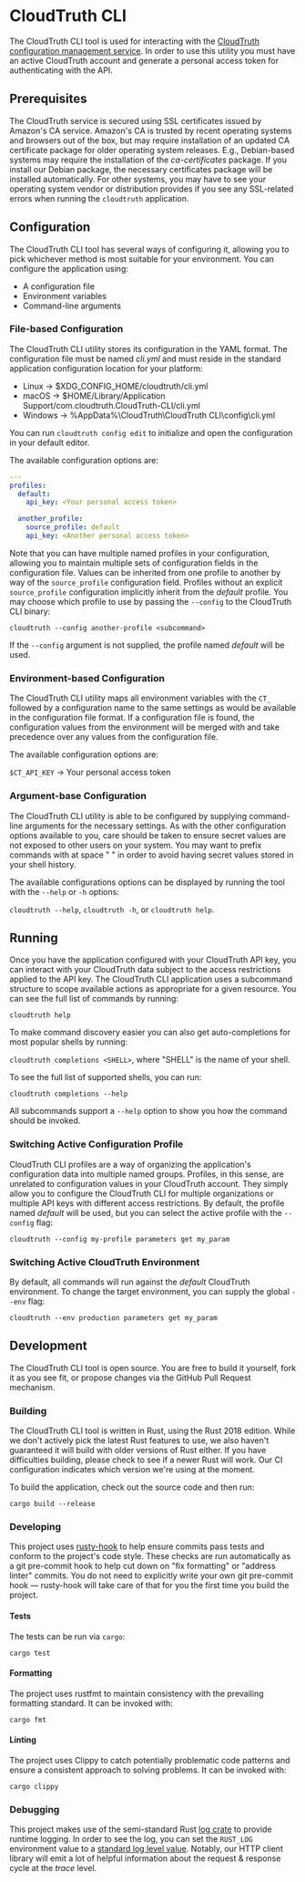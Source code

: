 CloudTruth CLI
==============

The CloudTruth CLI tool is used for interacting with the [CloudTruth configuration management service](https://cloudtruth.com).
In order to use this utility you must have an active CloudTruth account and generate a personal access token for authenticating with the API.

Prerequisites
-------------

The CloudTruth service is secured using SSL certificates issued by Amazon's CA service.
Amazon's CA is trusted by recent operating systems and browsers out of the box, but may require installation of an updated CA certificate package for older operating system releases.
E.g., Debian-based systems may require the installation of the _ca-certificates_ package.
If you install our Debian package, the necessary certificates package will be installed automatically.
For other systems, you may have to see your operating system vendor or distribution provides if you see any SSL-related errors when running the `cloudtruth` application.

Configuration
-------------

The CloudTruth CLI tool has several ways of configuring it, allowing you to pick whichever method is most suitable for your environment.
You can configure the application using:

* A configuration file
* Environment variables
* Command-line arguments


### File-based Configuration

The CloudTruth CLI utility stores its configuration in the YAML format.
The configuration file must be named _cli.yml_ and must reside in the standard application configuration location for your platform:

* Linux -> $XDG_CONFIG_HOME/cloudtruth/cli.yml
* macOS -> $HOME/Library/Application Support/com.cloudtruth.CloudTruth-CLI/cli.yml
* Windows -> %AppData%\CloudTruth\CloudTruth CLI\config\cli.yml

You can run `cloudtruth config edit` to initialize and open the configuration in your default editor.

The available configuration options are:

```yaml
--- 
profiles:
  default:
    api_key: <Your personal access token>

  another_profile:
    source_profile: default
    api_key: <Another personal access token>
```

Note that you can have multiple named profiles in your configuration, allowing you to maintain multiple sets of configuration fields in the configuration file.
Values can be inherited from one profile to another by way of the `source_profile` configuration field.
Profiles without an explicit `source_profile` configuration implicitly inherit from the _default_ profile.
You may choose which profile to use by passing the `--config` to the CloudTruth CLI binary:

`cloudtruth --config another-profile <subcommand>`

If the `--config` argument is not supplied, the profile named _default_ will be used.

### Environment-based Configuration

The CloudTruth CLI utility maps all environment variables with the `CT_` followed by a configuration name to the same settings as would be available in the configuration file format.
If a configuration file is found, the configuration values from the environment will be merged with and take precedence over any values from the configuration file.

The available configuration options are:

`$CT_API_KEY` -> Your personal access token


### Argument-base Configuration

The CloudTruth CLI utility is able to be configured by supplying command-line arguments for the necessary settings.
As with the other configuration options available to you, care should be taken to ensure secret values are not exposed to other users on your system.
You may want to prefix commands with at space " " in order to avoid having secret values stored in your shell history.

The available configurations options can be displayed by running the tool with the `--help` or `-h` options:

`cloudtruth --help`, `cloudtruth -h`, or `cloudtruth help`.


Running
-------

Once you have the application configured with your CloudTruth API key, you can interact with your CloudTruth data subject to the access restrictions applied to the API key.
The CloudTruth CLI application uses a subcommand structure to scope available actions as appropriate for a given resource. You can see the full list of commands by running:

`cloudtruth help`

To make command discovery easier you can also get auto-completions for most popular shells by running:

`cloudtruth completions <SHELL>`, where "SHELL" is the name of your shell.

To see the full list of supported shells, you can run:

`cloudtruth completions --help`

All subcommands support a `--help` option to show you how the command should be invoked.

### Switching Active Configuration Profile

CloudTruth CLI profiles are a way of organizing the application's configuration data into multiple named groups.
Profiles, in this sense, are unrelated to configuration values in your CloudTruth account.
They simply allow you to configure the CloudTruth CLI for multiple organizations or multiple API keys with different access restrictions.
By default, the profile named _default_ will be used, but you can select the active profile with the `--config` flag:

`cloudtruth --config my-profile parameters get my_param`

### Switching Active CloudTruth Environment

By default, all commands will run against the _default_ CloudTruth environment.
To change the target environment, you can supply the global `--env` flag:

`cloudtruth --env production parameters get my_param`


Development
-----------

The CloudTruth CLI tool is open source.
You are free to build it yourself, fork it as you see fit, or propose changes via the GitHub Pull Request mechanism.

### Building

The CloudTruth CLI tool is written in Rust, using the Rust 2018 edition.
While we don't actively pick the latest Rust features to use, we also haven't guaranteed it will build with older versions of Rust either.
If you have difficulties building, please check to see if a newer Rust will work.
Our CI configuration indicates which version we're using at the moment.

To build the application, check out the source code and then run:

`cargo build --release`

### Developing

This project uses [rusty-hook](https://github.com/swellaby/rusty-hook) to help ensure commits pass tests and conform to the project's code style.
These checks are run automatically as a git pre-commit hook to help cut down on "fix formatting" or "address linter" commits.
You do not need to explicitly write your own git pre-commit hook &mdash; rusty-hook will take care of that for you the first time you build the project.

#### Tests

The tests can be run via `cargo`:

`cargo test`

#### Formatting

The project uses rustfmt to maintain consistency with the prevailing formatting standard.
It can be invoked with:

`cargo fmt`

#### Linting

The project uses Clippy to catch potentially problematic code patterns and ensure a consistent approach to solving problems.
It can be invoked with:

`cargo clippy`

### Debugging

This project makes use of the semi-standard Rust [log crate](https://crates.io/crates/log) to provide runtime logging.
In order to see the log, you can set the `RUST_LOG` environment value to a [standard log level value](https://docs.rs/log/0.4.14/log/enum.Level.html).
Notably, our HTTP client library will emit a lot of helpful information about the request & response cycle at the _trace_ level.

